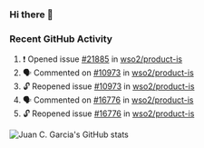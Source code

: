 ### Hi there 👋

<!--
**jcgarciaa/jcgarciaa** is a ✨ _special_ ✨ repository because its `README.md` (this file) appears on your GitHub profile.

Here are some ideas to get you started:

- 🔭 I’m currently working on ...
- 🌱 I’m currently learning ...
- 👯 I’m looking to collaborate on ...
- 🤔 I’m looking for help with ...
- 💬 Ask me about ...
- 📫 How to reach me: ...
- 😄 Pronouns: ...
- ⚡ Fun fact: ...
-->

### Recent GitHub Activity

<!--START_SECTION:activity-->
1. ❗ Opened issue [#21885](https://github.com/wso2/product-is/issues/21885) in [wso2/product-is](https://github.com/wso2/product-is)
2. 🗣 Commented on [#10973](https://github.com/wso2/product-is/issues/10973#issuecomment-2498649867) in [wso2/product-is](https://github.com/wso2/product-is)
3. 🔓 Reopened issue [#10973](https://github.com/wso2/product-is/issues/10973) in [wso2/product-is](https://github.com/wso2/product-is)
4. 🗣 Commented on [#16776](https://github.com/wso2/product-is/issues/16776#issuecomment-2477220139) in [wso2/product-is](https://github.com/wso2/product-is)
5. 🔓 Reopened issue [#16776](https://github.com/wso2/product-is/issues/16776) in [wso2/product-is](https://github.com/wso2/product-is)
<!--END_SECTION:activity-->

![Juan C. Garcia's GitHub stats](https://github-readme-stats.vercel.app/api?username=jcgarciaa&count_private=true&show_icons=true&hide_border=true)